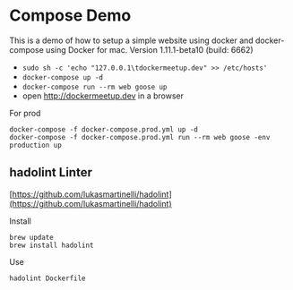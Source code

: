 # Compose Demo

This is a demo of how to setup a simple website using docker and docker-compose using Docker for mac.
Version 1.11.1-beta10 (build: 6662)

* `sudo sh -c 'echo "127.0.0.1\tdockermeetup.dev" >> /etc/hosts'`
* `docker-compose up -d`
* `docker-compose run --rm web goose up`
* open http://dockermeetup.dev in a browser

For prod 

```
docker-compose -f docker-compose.prod.yml up -d
docker-compose -f docker-compose.prod.yml run --rm web goose -env production up
```

## hadolint Linter
[https://github.com/lukasmartinelli/hadolint](https://github.com/lukasmartinelli/hadolint)

Install
```
brew update
brew install hadolint
```
Use
```
hadolint Dockerfile
```